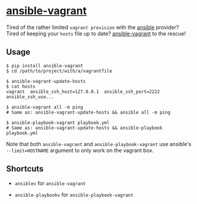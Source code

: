 # [ansible-vagrant][]

Tired of the rather limited `vagrant provision` with the [ansible][] provider?
Tired of keeping your `hosts` file up to date? [ansible-vagrant][] to the rescue!

## Usage

    $ pip install ansible-vagrant
    $ cd /path/to/project/with/a/vagrantfile

    $ ansible-vagrant-update-hosts
    $ cat hosts
    vagrant  ansible_ssh_host=127.0.0.1  ansible_ssh_port=2222  ansible_ssh_use...

    $ ansible-vagrant all -m ping
    # Same as: ansible-vagrant-update-hosts && ansible all -m ping

    $ ansible-playbook-vagrant playbook.yml
    # Same as: ansible-vagrant-update-hosts && ansible-playbook playbook.yml


Note that both `ansible-vagrant` and `ansible-playbook-vagrant` use ansible's
`--limit=HOSTNAME` argument to only work on the vagrant box.

## Shortcuts

* `ansiblev` for `ansible-vagrant`
* `ansible-playbookv` for `ansible-playbook-vagrant`

  [ansible]: https://github.com/ansible/ansible
  [ansible-vagrant]: https://github.com/michaelcontento/ansible-vagrant

